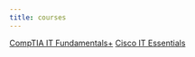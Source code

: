```yaml
---
title: courses
---
```


[CompTIA IT Fundamentals+](https://itf.certified.ninja)
[Cisco IT Essentials](https://cite.certified.ninja)